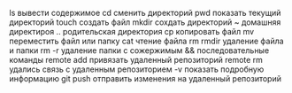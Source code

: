 ls вывести содержимое
cd сменить директорий
pwd показать текущий директорий
touch создать файл
mkdir сохдать директорий
~ домашняя директироя
.. родительская директория
cp копировать файл
mv переместить файл или папку
cat чтение файла
rm rmdir удаление файла и папки
rm -r удаление папки с сожержимым
&& последовательные команды
remote add привязать удаленный репозиторий
remote rm удались связь с удаленным репозиторием
-v показать подробную информацию
git push отправить изменения на удаленный репозиторий